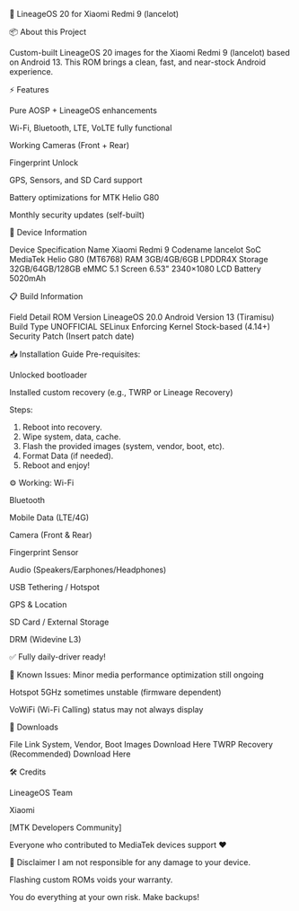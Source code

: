 📱 LineageOS 20 for Xiaomi Redmi 9 (lancelot)

📦 About this Project

Custom-built LineageOS 20 images for the Xiaomi Redmi 9 (lancelot) based on Android 13.
This ROM brings a clean, fast, and near-stock Android experience.

⚡ Features

Pure AOSP + LineageOS enhancements

Wi-Fi, Bluetooth, LTE, VoLTE fully functional

Working Cameras (Front + Rear)

Fingerprint Unlock

GPS, Sensors, and SD Card support

Battery optimizations for MTK Helio G80

Monthly security updates (self-built)

📱 Device Information

Device	Specification
Name	Xiaomi Redmi 9
Codename	lancelot
SoC	MediaTek Helio G80 (MT6768)
RAM	3GB/4GB/6GB LPDDR4X
Storage	32GB/64GB/128GB eMMC 5.1
Screen	6.53" 2340×1080 LCD
Battery	5020mAh


📋 Build Information

Field	Detail
ROM Version	LineageOS 20.0
Android Version	13 (Tiramisu)
Build Type	UNOFFICIAL
SELinux	Enforcing
Kernel	Stock-based (4.14+)
Security Patch	(Insert patch date)


📥 Installation Guide
Pre-requisites:

Unlocked bootloader

Installed custom recovery (e.g., TWRP or Lineage Recovery)

Steps:

1. Reboot into recovery.
2. Wipe system, data, cache.
3. Flash the provided images (system, vendor, boot, etc).
4. Format Data (if needed).
5. Reboot and enjoy!

⚙️ Working:
Wi-Fi

Bluetooth

Mobile Data (LTE/4G)

Camera (Front & Rear)

Fingerprint Sensor

Audio (Speakers/Earphones/Headphones)

USB Tethering / Hotspot

GPS & Location

SD Card / External Storage

DRM (Widevine L3)

✅ Fully daily-driver ready!

🚧 Known Issues:
Minor media performance optimization still ongoing

Hotspot 5GHz sometimes unstable (firmware dependent)

VoWiFi (Wi-Fi Calling) status may not always display

🔗 Downloads

File	Link
System, Vendor, Boot Images	Download Here
TWRP Recovery (Recommended)	Download Here

🛠 Credits

LineageOS Team

Xiaomi

[MTK Developers Community]

Everyone who contributed to MediaTek devices support ❤️

📜 Disclaimer
I am not responsible for any damage to your device.

Flashing custom ROMs voids your warranty.

You do everything at your own risk. Make backups!

